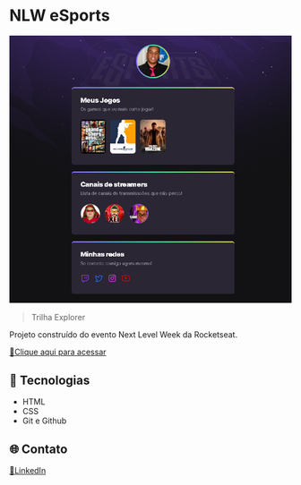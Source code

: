 # NLW eSports 

![preview](./.github/preview.png)

> Trilha Explorer

Projeto construído do evento Next Level Week da Rocketseat.

[🔗Clique aqui para acessar](https://jorginhoo.github.io/nlw-esports/)

## 🚀 Tecnologias

- HTML
- CSS
- Git e Github

## 🌐 Contato

[🔗LinkedIn](https://www.linkedin.com/in/jorge-sidney-1b9696238/)
